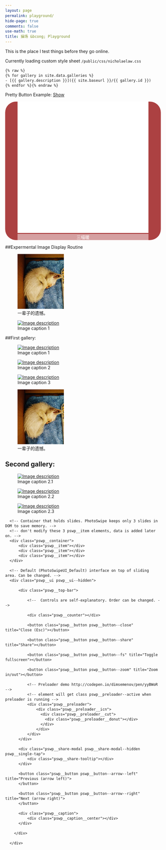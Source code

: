 ```yaml
---
layout: page
permalink: playground/
hide-page: true
comments: false
use-math: true
title: 操场 &bcong; Playground
---
```

This is the place I test things before they go online.

Currently loading custom style sheet `/public/css/nicholaelaw.css`
 
<link rel="stylesheet" href="/public/css/nicholaelaw.css">

    {% raw %}
    {% for gallery in site.data.galleries %}
    - [{{ gallery.description }}]({{ site.baseurl }}/{{ gallery.id }})
    {% endfor %}{% endraw %}

<!--Pretty Button Example-->
Pretty Button Example: <a href="" class="act">Show</a>
<div class="collapsibleContent">
  <div class="imgContainer" style="border-radius: 35px; 
      background-color: #AC4142;">
      <figure class="prettyButton" style="border-radius: 35px;">
      <a href="http://nicholaelaw.github.io" target="_blank">
      <img title="三喵暖"
          src="/assets/images/favicon-white-1024.png" 
          alt="三喵暖"
          style="margin-bottom:0;"/>
      </a>
      <figcaption style="color: #FFFFFF;
          background-color: rgba(256,256,256,0.5);
          text-align: center;">
          三喵暖</figcaption>
      </figure>
  </div>
</div>

<script>
  $(".act").click(function(){
      
      var val = $(this).text();

  if (val == "Show") {
      $(".collapsibleContent").css('height', '100%');
      $(this).text("Hide");
  } else {
      $(".collapsibleContent").css('height', '0');
      $(this).text("Show");
  }
    return false;
  });
</script>


<!--Gallery/Image Display Example-->

##Expermental Image Display Routine

<div class="imgDisplay" itemscope itemtype="http://schema.org/ImageGallery">
  <figure itemprop="associatedMedia" itemscope itemtype="http://schema.org/ImageObject">
    <a href="/assets/photos/the-little-one.jpg" itemprop="contentUrl" data-size="1019x1200">
    <img src="/assets/photos/the-little-one-m.jpg" itemprop="thumbnail" alt="Image description" />
    </a>
    <figcaption itemprop="caption description">一辈子的遗憾。</figcaption>
  </figure>
  <figure itemprop="associatedMedia" itemscope itemtype="http://schema.org/ImageObject">
    <a href="https://farm3.staticflickr.com/2567/5697107145_a4c2eaa0cd_o.jpg" itemprop="contentUrl" data-size="1024x1024">
    <img src="https://farm3.staticflickr.com/2567/5697107145_3c27ff3cd1_m.jpg" itemprop="thumbnail" alt="Image description" />
    </a>
    <figcaption itemprop="caption description">Image caption  1</figcaption>
  </figure>
</div>

<style>

</style>

<!--Original PhotoSwipe Example-->

##First gallery:

<div class="imgDisplay" itemscope itemtype="http://schema.org/ImageGallery">

  <figure itemprop="associatedMedia" itemscope itemtype="http://schema.org/ImageObject">
    <a href="https://farm3.staticflickr.com/2567/5697107145_a4c2eaa0cd_o.jpg" itemprop="contentUrl" data-size="1024x1024">
    <img src="https://farm3.staticflickr.com/2567/5697107145_3c27ff3cd1_m.jpg" itemprop="thumbnail" alt="Image description" />
    </a>
    <figcaption itemprop="caption description">Image caption  1</figcaption>
  </figure>

  <figure itemprop="associatedMedia" itemscope itemtype="http://schema.org/ImageObject">
    <a href="https://farm2.staticflickr.com/1043/5186867718_06b2e9e551_b.jpg" itemprop="contentUrl" data-size="964x1024">
    <img src="https://farm2.staticflickr.com/1043/5186867718_06b2e9e551_m.jpg" itemprop="thumbnail" alt="Image description" />
    </a>
    <figcaption itemprop="caption description">Image caption 2</figcaption>
  </figure>

  <figure itemprop="associatedMedia" itemscope itemtype="http://schema.org/ImageObject">
    <a href="https://farm7.staticflickr.com/6175/6176698785_7dee72237e_b.jpg" itemprop="contentUrl" data-size="1024x683">
    <img src="https://farm7.staticflickr.com/6175/6176698785_7dee72237e_m.jpg" itemprop="thumbnail" alt="Image description" />
    </a>
    <figcaption itemprop="caption description">Image caption 3</figcaption>
  </figure>

  <figure itemprop="associatedMedia" itemscope itemtype="http://schema.org/ImageObject">
    <a href="/assets/photos/the-little-one.jpg" itemprop="contentUrl" data-size="1019x1200">
    <img src="/assets/photos/the-little-one-m.jpg" itemprop="thumbnail" alt="Image description" />
    </a>
    <figcaption itemprop="caption description">一辈子的遗憾。</figcaption>
  </figure>

</div>

<h2>Second gallery:</h2>

<div class="imgDisplay" itemscope itemtype="http://schema.org/ImageGallery">

  <figure itemprop="associatedMedia" itemscope itemtype="http://schema.org/ImageObject">
    <a href="https://farm2.staticflickr.com/1043/5186867718_06b2e9e551_b.jpg" itemprop="contentUrl" data-size="964x1024">
    <img src="https://farm2.staticflickr.com/1043/5186867718_06b2e9e551_m.jpg" itemprop="thumbnail" alt="Image description" />
    </a>
    <figcaption itemprop="caption description">Image caption 2.1</figcaption>
  </figure>

  <figure itemprop="associatedMedia" itemscope itemtype="http://schema.org/ImageObject">
    <a href="https://farm7.staticflickr.com/6175/6176698785_7dee72237e_b.jpg" itemprop="contentUrl" data-size="1024x683">
    <img src="https://farm7.staticflickr.com/6175/6176698785_7dee72237e_m.jpg" itemprop="thumbnail" alt="Image description" />
    </a>
    <figcaption itemprop="caption description">Image caption 2.2</figcaption>
  </figure>

  <figure itemprop="associatedMedia" itemscope itemtype="http://schema.org/ImageObject">
    <a href="https://farm6.staticflickr.com/5023/5578283926_822e5e5791_b.jpg" itemprop="contentUrl" data-size="1024x768">
    <img src="https://farm6.staticflickr.com/5023/5578283926_822e5e5791_m.jpg" itemprop="thumbnail" alt="Image description" />
    </a>
    <figcaption itemprop="caption description">Image caption 2.3</figcaption>
  </figure>

</div>

<!-- Root element of PhotoSwipe. Must have class pswp. -->
<div class="pswp" tabindex="-1" role="dialog" aria-hidden="true">

  <!-- Background of PhotoSwipe. It's a separate element, as animating opacity is faster than rgba(). -->
  <div class="pswp__bg"></div>

  <!-- Slides wrapper with overflow:hidden. -->
  <div class="pswp__scroll-wrap">

      <!-- Container that holds slides. PhotoSwipe keeps only 3 slides in DOM to save memory. -->
      <!-- don't modify these 3 pswp__item elements, data is added later on. -->
      <div class="pswp__container">
          <div class="pswp__item"></div>
          <div class="pswp__item"></div>
          <div class="pswp__item"></div>
      </div>

      <!-- Default (PhotoSwipeUI_Default) interface on top of sliding area. Can be changed. -->
      <div class="pswp__ui pswp__ui--hidden">

          <div class="pswp__top-bar">

              <!--  Controls are self-explanatory. Order can be changed. -->

              <div class="pswp__counter"></div>

              <button class="pswp__button pswp__button--close" title="Close (Esc)"></button>

              <button class="pswp__button pswp__button--share" title="Share"></button>

              <button class="pswp__button pswp__button--fs" title="Toggle fullscreen"></button>

              <button class="pswp__button pswp__button--zoom" title="Zoom in/out"></button>

              <!-- Preloader demo http://codepen.io/dimsemenov/pen/yyBWoR -->
              <!-- element will get class pswp__preloader--active when preloader is running -->
              <div class="pswp__preloader">
                  <div class="pswp__preloader__icn">
                    <div class="pswp__preloader__cut">
                      <div class="pswp__preloader__donut"></div>
                    </div>
                  </div>
              </div>
          </div>

          <div class="pswp__share-modal pswp__share-modal--hidden pswp__single-tap">
              <div class="pswp__share-tooltip"></div> 
          </div>

          <button class="pswp__button pswp__button--arrow--left" title="Previous (arrow left)">
          </button>

          <button class="pswp__button pswp__button--arrow--right" title="Next (arrow right)">
          </button>

          <div class="pswp__caption">
              <div class="pswp__caption__center"></div>
          </div>

        </div>

      </div>

</div>

</style>

<script src="/public/js/initPhotoSwipeFromDOM.js"></script>
